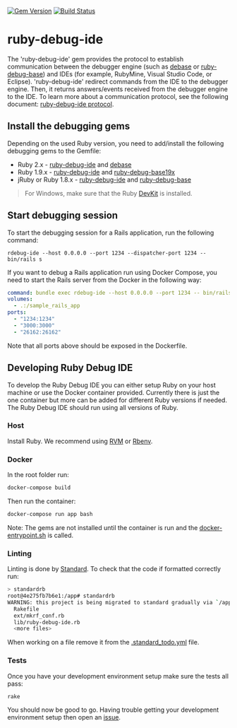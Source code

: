 [![Gem Version](https://badge.fury.io/rb/ruby-debug-ide.svg)][gem]
[![Build Status](https://travis-ci.org/ruby-debug/ruby-debug-ide.svg?branch=master)](https://travis-ci.org/ruby-debug/ruby-debug-ide)

[gem]: https://rubygems.org/gems/ruby-debug-ide
# ruby-debug-ide

The 'ruby-debug-ide' gem provides the protocol to establish communication between the debugger engine (such as [debase](https://rubygems.org/gems/debase) or [ruby-debug-base](https://rubygems.org/gems/ruby-debug-base)) and IDEs (for example, RubyMine, Visual Studio Code, or Eclipse). 'ruby-debug-ide' redirect commands from the IDE to the debugger engine. Then, it returns answers/events received from the debugger engine to the IDE. To learn more about a communication protocol, see the following document: [ruby-debug-ide protocol](protocol-spec.md).

## Install the debugging gems
Depending on the used Ruby version, you need to add/install the following debugging gems to the Gemfile:
- Ruby 2.x - [ruby-debug-ide](https://rubygems.org/gems/ruby-debug-ide) and [debase](https://rubygems.org/gems/debase)
- Ruby 1.9.x - [ruby-debug-ide](https://rubygems.org/gems/ruby-debug-ide) and [ruby-debug-base19x](https://rubygems.org/gems/ruby-debug-base19x)
- jRuby or Ruby 1.8.x - [ruby-debug-ide](https://rubygems.org/gems/ruby-debug-ide) and [ruby-debug-base](https://rubygems.org/gems/ruby-debug-base)
> For Windows, make sure that the Ruby [DevKit](https://github.com/oneclick/rubyinstaller/wiki/Development-Kit) is installed.
  
## Start debugging session
To start the debugging session for a Rails application, run the following command:
```shell
rdebug-ide --host 0.0.0.0 --port 1234 --dispatcher-port 1234 -- bin/rails s
```
If you want to debug a Rails application run using Docker Compose, you need to start the Rails server from the Docker in the following way:
```yaml
command: bundle exec rdebug-ide --host 0.0.0.0 --port 1234 -- bin/rails s -p 3000 -b 0.0.0.0
volumes: 
  - .:/sample_rails_app
ports:
  - "1234:1234"
  - "3000:3000"
  - "26162:26162"
```
Note that all ports above should be exposed in the Dockerfile.

## Developing Ruby Debug IDE

To develop the Ruby Debug IDE you can either setup Ruby on your host machine or use the Docker container provided.  Currently there is just the one container but more can be added for different Ruby versions if needed.  The Ruby Debug IDE should run using all versions of Ruby.

### Host

Install Ruby.  We recommend using [RVM](https://rvm.io/) or [Rbenv](https://github.com/rbenv/rbenv).

### Docker

In the root folder run:

```bash
docker-compose build
```

Then run the container:

```bash
docker-compose run app bash
```

Note: The gems are not installed until the container is run and the [docker-entrypoint.sh](docker-entrypoint.sh) is called.

### Linting

Linting is done by [Standard](https://github.com/testdouble/standard).  To check that the code if formatted correctly run:

```bash
> standardrb
root@4e275fb7b6e1:/app# standardrb
WARNING: this project is being migrated to standard gradually via `/app/.standard_todo.yml` and is ignoring these files:
  Rakefile
  ext/mkrf_conf.rb
  lib/ruby-debug-ide.rb
  <more files>
```

When working on a file remove it from the [.standard_todo.yml](.standard_todo.yml) file.

### Tests

Once you have your development environment setup make sure the tests all pass:

```bash
rake
```

You should now be good to go.  Having trouble getting your development environment setup then open an [issue](https://github.com/corgibytes/ruby-debug-ide/issues).